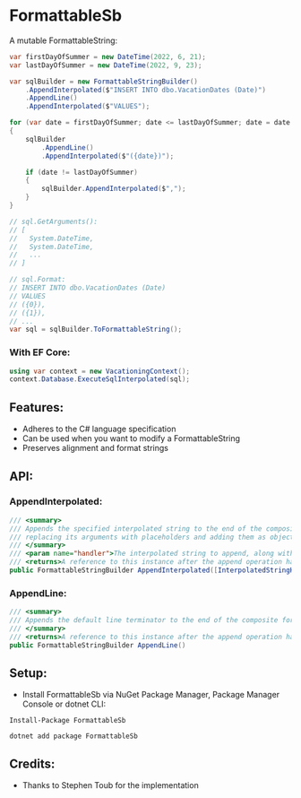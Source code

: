 # FormattableSb
A mutable FormattableString:
```cs
var firstDayOfSummer = new DateTime(2022, 6, 21);
var lastDayOfSummer = new DateTime(2022, 9, 23);

var sqlBuilder = new FormattableStringBuilder()
    .AppendInterpolated($"INSERT INTO dbo.VacationDates (Date)")
    .AppendLine()
    .AppendInterpolated($"VALUES");

for (var date = firstDayOfSummer; date <= lastDayOfSummer; date = date.AddDays(1))
{
    sqlBuilder
        .AppendLine()
        .AppendInterpolated($"({date})");

    if (date != lastDayOfSummer)
    {
        sqlBuilder.AppendInterpolated($",");
    }
}

// sql.GetArguments():
// [
//   System.DateTime,
//   System.DateTime,
//   ...
// ]

// sql.Format:
// INSERT INTO dbo.VacationDates (Date)
// VALUES
// ({0}),
// ({1}),
// ...
var sql = sqlBuilder.ToFormattableString();
```
### With EF Core:
```cs
using var context = new VacationingContext();
context.Database.ExecuteSqlInterpolated(sql);
```
## Features:
- Adheres to the C# language specification
- Can be used when you want to modify a FormattableString
- Preserves alignment and format strings
## API:
### AppendInterpolated:
```cs
/// <summary>
/// Appends the specified interpolated string to the end of the composite format string,
/// replacing its arguments with placeholders and adding them as objects.
/// </summary>
/// <param name="handler">The interpolated string to append, along with the arguments.</param>
/// <returns>A reference to this instance after the append operation has completed.</returns>
public FormattableStringBuilder AppendInterpolated([InterpolatedStringHandlerArgument("")] AppendInterpolatedHandler handler)
```
### AppendLine:
```cs
/// <summary>
/// Appends the default line terminator to the end of the composite format string.
/// </summary>
/// <returns>A reference to this instance after the append operation has completed.</returns>
public FormattableStringBuilder AppendLine()
```
## Setup:
- Install FormattableSb via NuGet Package Manager, Package Manager Console or dotnet CLI:
```
Install-Package FormattableSb
```
```
dotnet add package FormattableSb
```
## Credits:
- Thanks to Stephen Toub for the implementation
